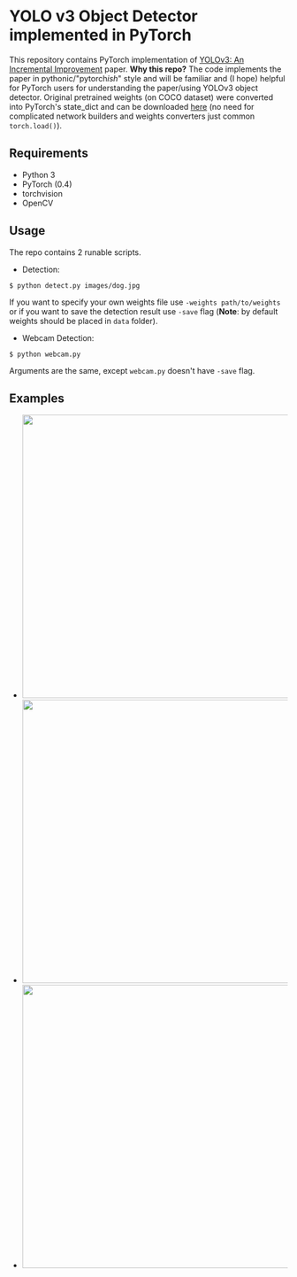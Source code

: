 # YOLO v3 Object Detector implemented in PyTorch
This repository contains PyTorch implementation of [YOLOv3: An Incremental Improvement](https://pjreddie.com/media/files/papers/YOLOv3.pdf) paper.
__Why this repo?__ The code implements the paper in pythonic/"pytorch*ish*" style and will be familiar and (I hope) helpful for PyTorch users for understanding the paper/using YOLOv3 object detector. Original pretrained weights (on COCO dataset) were converted into PyTorch's state_dict and can be downloaded [here](https://drive.google.com/open?id=1iIn5KXRANisuA8A-gtIljyA2G1A25glF) (no need for complicated network builders and weights converters just common `torch.load()`).

## Requirements
- Python 3
- PyTorch (0.4)
- torchvision
- OpenCV



## Usage
The repo contains 2 runable scripts.
- Detection:
```
$ python detect.py images/dog.jpg
```
If you want to specify your own weights file use `-weights path/to/weights` or if you want to save the detection result use `-save` flag (__Note__: by default weights should be placed in `data` folder).

- Webcam Detection:
```
$ python webcam.py
```
Arguments are the same, except `webcam.py` doesn't have `-save` flag.

## Examples
- <img src="https://github.com/mmalotin/pytorch-yolov3/blob/master/predictions/city_prediction.jpg?raw=true" width="800" height="512">

- <img src="https://github.com/mmalotin/pytorch-yolov3/blob/master/predictions/traffic_prediction.jpg?raw=true" width="512" height="512">

- <img src="https://github.com/mmalotin/pytorch-yolov3/blob/master/predictions/dog_prediction.jpg?raw=true" width="612" height="512">
